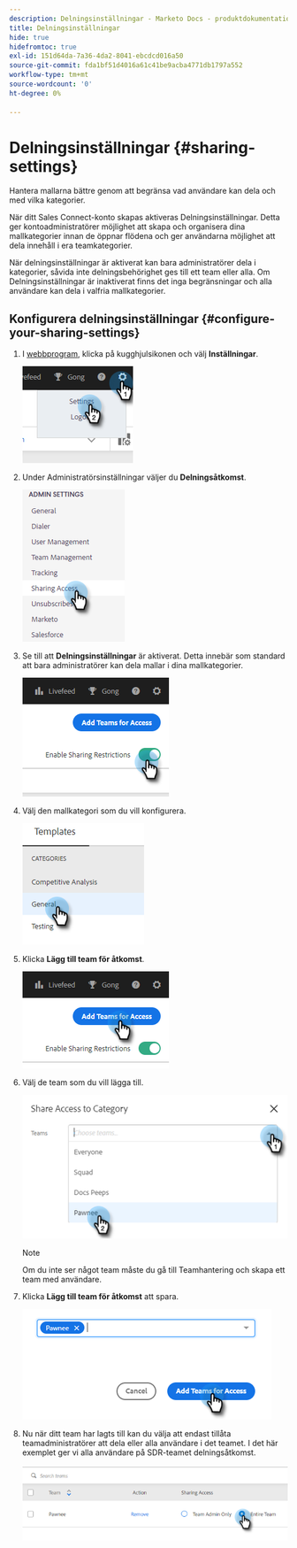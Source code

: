 ```yaml
---
description: Delningsinställningar - Marketo Docs - produktdokumentation
title: Delningsinställningar
hide: true
hidefromtoc: true
exl-id: 151d64da-7a36-4da2-8041-ebcdcd016a50
source-git-commit: fda1bf51d4016a61c41be9acba4771db1797a552
workflow-type: tm+mt
source-wordcount: '0'
ht-degree: 0%

---
```


# Delningsinställningar {#sharing-settings}

Hantera mallarna bättre genom att begränsa vad användare kan dela och med vilka kategorier.

När ditt Sales Connect-konto skapas aktiveras Delningsinställningar. Detta ger kontoadministratörer möjlighet att skapa och organisera dina mallkategorier innan de öppnar flödena och ger användarna möjlighet att dela innehåll i era teamkategorier.

När delningsinställningar är aktiverat kan bara administratörer dela i kategorier, såvida inte delningsbehörighet ges till ett team eller alla. Om Delningsinställningar är inaktiverat finns det inga begränsningar och alla användare kan dela i valfria mallkategorier.

## Konfigurera delningsinställningar {#configure-your-sharing-settings}

1. I [webbprogram](https://toutapp.com/login), klicka på kugghjulsikonen och välj **Inställningar**.

   ![](assets/sharing-settings-1.png)

1. Under Administratörsinställningar väljer du **Delningsåtkomst**.

   ![](assets/sharing-settings-2.png)

1. Se till att **Delningsinställningar** är aktiverat. Detta innebär som standard att bara administratörer kan dela mallar i dina mallkategorier.

   ![](assets/sharing-settings-3.png)

1. Välj den mallkategori som du vill konfigurera.

   ![](assets/sharing-settings-4.png)

1. Klicka **Lägg till team för åtkomst**.

   ![](assets/sharing-settings-5.png)

1. Välj de team som du vill lägga till.

   ![](assets/sharing-settings-6.png)

   >[!NOTE]
   >
   >Om du inte ser något team måste du gå till Teamhantering och skapa ett team med användare.

1. Klicka **Lägg till team för åtkomst** att spara.

   ![](assets/sharing-settings-7.png)

1. Nu när ditt team har lagts till kan du välja att endast tillåta teamadministratörer att dela eller alla användare i det teamet. I det här exemplet ger vi alla användare på SDR-teamet delningsåtkomst.

   ![](assets/sharing-settings-8.png)
